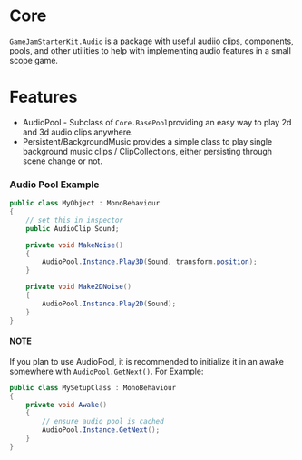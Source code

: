 # Core 
`GameJamStarterKit.Audio` is a package with useful audiio clips, components, pools, and other utilities to help with implementing audio features in a small scope game.

# Features
* AudioPool - Subclass of `Core.BasePool`providing an easy way to play 2d and 3d audio clips anywhere.
* Persistent/BackgroundMusic provides a simple class to play single background music clips / ClipCollections, either persisting through scene change or not.


### Audio Pool Example
```c#
public class MyObject : MonoBehaviour
{
    // set this in inspector
    public AudioClip Sound;

    private void MakeNoise()
    {
        AudioPool.Instance.Play3D(Sound, transform.position);
    }

    private void Make2DNoise()
    {
        AudioPool.Instance.Play2D(Sound);
    }
}
```
#### NOTE
If you plan to use AudioPool, it is recommended to initialize it in an awake somewhere with `AudioPool.GetNext()`. For Example:
```c#
public class MySetupClass : MonoBehaviour
{
    private void Awake()
    {
        // ensure audio pool is cached
        AudioPool.Instance.GetNext();
    }
}
